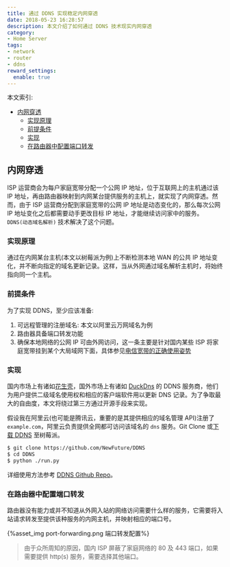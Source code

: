 ```yaml
---
title: 通过 DDNS 实现稳定内网穿透
date: 2018-05-23 16:28:57
description: 本文介绍了如何通过 DDNS 技术现实内网穿透
category: 
- Home Server
tags:
- network
- router
- ddns
reward_settings:
  enable: true
---
```


本文索引: 
- [内网穿透](#%E5%86%85%E7%BD%91%E7%A9%BF%E9%80%8F)
  - [实现原理](#%E5%AE%9E%E7%8E%B0%E5%8E%9F%E7%90%86)
  - [前提条件](#%E5%89%8D%E6%8F%90%E6%9D%A1%E4%BB%B6)
  - [实现](#%E5%AE%9E%E7%8E%B0)
  - [在路由器中配置端口转发](#%E5%9C%A8%E8%B7%AF%E7%94%B1%E5%99%A8%E4%B8%AD%E9%85%8D%E7%BD%AE%E7%AB%AF%E5%8F%A3%E8%BD%AC%E5%8F%91)

## 内网穿透
ISP 运营商会为每户家庭宽带分配一个公网 IP 地址，位于互联网上的主机通过该 IP 地址，再由路由器映射到内网某台提供服务的主机上，就实现了内网穿透。然而，由于 ISP 运营商分配到家庭宽带的公网 IP 地址是动态变化的，那么每次公网 IP 地址变化之后都需要动手更改目标 IP 地址，才能继续访问家中的服务。`DDNS(动态域名解析)` 技术解决了这个问题。
### 实现原理
通过在内网某台主机(本文以树莓派为例)上不断检测本地 WAN 的公共 IP 地址变化，并不断向指定的域名更新记录。这样，当从外网通过域名解析主机时，将始终指向同一个主机。

### 前提条件
为了实现 DDNS，至少应该准备:
1. 可远程管理的注册域名: 本文以阿里云万网域名为例
2. 路由器具备端口转发功能
3. 确保本地网络的公网 IP 可由外网访问，这一条主要是针对国内某些 ISP 将家庭宽带挂到某个大局域网下面，具体参见[电信宽带的正确使用姿势](homeserver-setup-isp-device)

### 实现
国内市场上有诸如[花生壳](https://www.oray.com/)，国外市场上有诸如 [DuckDns](https://www.duckdns.org/) 的 DDNS 服务商，他们为用户提供二级域名使用权和相应的客户端软件用以更新 DNS 记录。为了争取最大的自由度，本文将绕过第三方通过开源手段来实现。

假设我在阿里云(也可能是腾讯云，重要的是其提供相应的域名管理 API)注册了 `example.com`，阿里云负责提供全网都可访问该域名的 `dns` 服务。Git Clone 或[下载 DDNS](https://github.com/NewFuture/DDNS/archive/master.zip) 至树莓派。

```bash
$ git clone https://github.com/NewFuture/DDNS
$ cd DDNS
$ python ./run.py
```
详细使用方法参考 [DDNS Github Repo](https://github.com/NewFuture/DDNS)。

### 在路由器中配置端口转发
路由器没有能力或并不知道从外网入站的网络访问需要什么样的服务，它需要将入站请求转发至提供该种服务的内网主机，并映射相应的端口号。

{%asset_img port-forwarding.png 端口转发配置%}

> 由于众所周知的原因，国内 ISP 屏蔽了家庭网络的 80 及 443 端口，如果需要提供 http(s) 服务，需要选择其他端口。